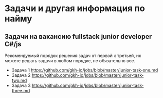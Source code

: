 # Задачи и другая информация по найму

## Задачи на вакансию fullstack junior developer С#/js

Рекомендуемый порядок решения задач от первой к третьей, но можете решать задачи в любом порядке, не обязательно все. 

  * Задача 1 https://github.com/gkh-io/jobs/blob/master/junior-task-one.md
  * Задача 2 https://github.com/gkh-io/jobs/blob/master/junior-task-two.md
  * Задача 3 https://github.com/gkh-io/jobs/blob/master/junior-task-three.md
